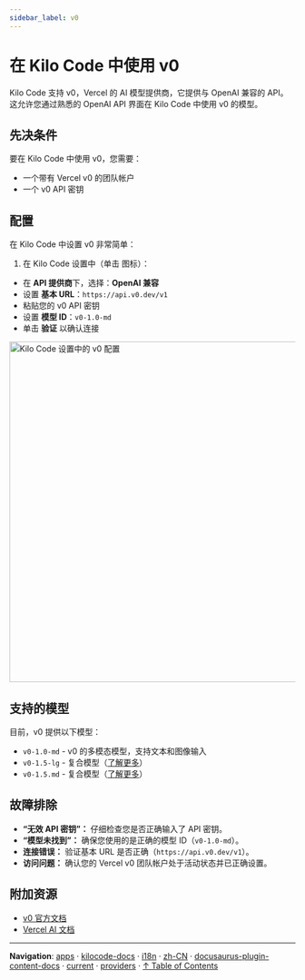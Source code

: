 ```yaml
---
sidebar_label: v0
---
```


# 在 Kilo Code 中使用 v0

Kilo Code 支持 v0，Vercel 的 AI 模型提供商，它提供与 OpenAI 兼容的 API。这允许您通过熟悉的 OpenAI API 界面在 Kilo Code 中使用 v0 的模型。

## 先决条件

要在 Kilo Code 中使用 v0，您需要：

- 一个带有 Vercel v0 的团队帐户
- 一个 v0 API 密钥

## 配置

在 Kilo Code 中设置 v0 非常简单：

1.  在 Kilo Code 设置中（单击 <Codicon name="gear" /> 图标）：

- 在 **API 提供商**下，选择：**OpenAI 兼容**
- 设置 **基本 URL**：`https://api.v0.dev/v1`
- 粘贴您的 v0 API 密钥
- 设置 **模型 ID**：`v0-1.0-md`
- 单击 **验证** 以确认连接

<img src="/docs/img/providers/v0-setup.png" alt="Kilo Code 设置中的 v0 配置" width="600" />

## 支持的模型

目前，v0 提供以下模型：

- `v0-1.0-md` - v0 的多模态模型，支持文本和图像输入
- `v0-1.5-lg` - 复合模型（[了解更多](https://vercel.com/blog/v0-composite-model-family)）
- `v0-1.5.md` - 复合模型（[了解更多](https://vercel.com/blog/v0-composite-model-family)）

## 故障排除

- **“无效 API 密钥”：** 仔细检查您是否正确输入了 API 密钥。
- **“模型未找到”：** 确保您使用的是正确的模型 ID（`v0-1.0-md`）。
- **连接错误：** 验证基本 URL 是否正确（`https://api.v0.dev/v1`）。
- **访问问题：** 确认您的 Vercel v0 团队帐户处于活动状态并已正确设置。

## 附加资源

- [v0 官方文档](https://v0.dev)
- [Vercel AI 文档](https://vercel.com/docs/ai)

---

**Navigation**: [apps](../../../../../../../apps/) · [kilocode-docs](../../../../../../apps/kilocode-docs/) · [i18n](../../../../../apps/kilocode-docs/i18n/) · [zh-CN](../../../../apps/kilocode-docs/i18n/zh-CN/) · [docusaurus-plugin-content-docs](../../../apps/kilocode-docs/i18n/zh-CN/docusaurus-plugin-content-docs/) · [current](../../apps/kilocode-docs/i18n/zh-CN/docusaurus-plugin-content-docs/current/) · [providers](../apps/kilocode-docs/i18n/zh-CN/docusaurus-plugin-content-docs/current/providers/) · [↑ Table of Contents](#v0)
